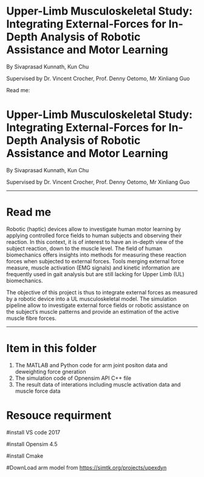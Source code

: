 # Upper-Limb Musculoskeletal  Study: Integrating External-Forces for In-Depth Analysis of Robotic Assistance and Motor Learning

By Sivaprasad Kunnath, Kun Chu

Supervised by Dr. Vincent Crocher, Prof. Denny Oetomo, Mr Xinliang Guo

Read me:

# Upper-Limb Musculoskeletal  Study: Integrating External-Forces for In-Depth Analysis of Robotic Assistance and Motor Learning

By Sivaprasad Kunnath, Kun Chu

Supervised by Dr. Vincent Crocher, Prof. Denny Oetomo, Mr Xinliang Guo



---------------------------------------------------
# Read me

Robotic (haptic) devices allow to investigate human motor learning by applying controlled force fields to human subjects and observing their reaction. In this
context, it is of interest to have an in-depth view of the subject reaction, down to the muscle level. The field of human biomechanics offers insights into methods
for measuring these reaction forces when subjected to external forces. Tools merging external force measure, muscle activation (EMG signals) and kinetic
information are frequently used in gait analysis but are still lacking for Upper Limb (UL) biomechanics.
 
The objective of this project is thus to integrate external forces as measured by a robotic device into a UL musculoskeletal model. The simulation pipeline allow to investigate external force fields or robotic assistance on the subject’s muscle patterns and provide an estimation of the active muscle fibre forces.

---------------------------------------------------
# Item in this folder
1. The MATLAB and Python code for arm joint positon data and deweighting force gneration
2. The simulation code of Opnensim API C++ file
3. The result data of interations including muscle activation data and muscle force data
# Resouce requirment
#install VS code 2017

#install Opensim 4.5

#install Cmake

#DownLoad arm model from https://simtk.org/projects/upexdyn
